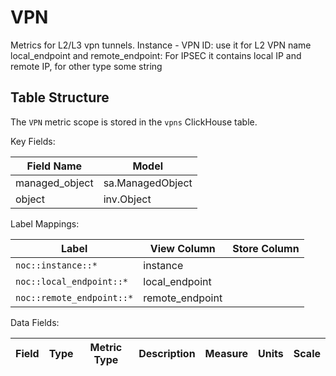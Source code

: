 # VPN

Metrics for L2/L3 vpn tunnels.
Instance - VPN ID: use it for L2 VPN name
local_endpoint and remote_endpoint: For IPSEC it contains local IP and remote IP, for other type some string


## Table Structure
The `VPN` metric scope is stored
in the `vpns` ClickHouse table.

Key Fields:

| Field Name | Model |
| --- | --- |
| managed_object | sa.ManagedObject |
| object | inv.Object |


Label Mappings:

| Label | View Column | Store Column |
| --- | --- | --- |
| `noc::instance::*` | instance |  |
| `noc::local_endpoint::*` | local_endpoint |  |
| `noc::remote_endpoint::*` | remote_endpoint |  |


Data Fields:

| Field | Type | Metric Type | Description | Measure | Units | Scale |
| --- | --- | --- | --- | --- | --- | --- |